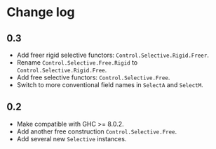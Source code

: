 # Change log

## 0.3

* Add freer rigid selective functors: `Control.Selective.Rigid.Freer`.
* Rename `Control.Selective.Free.Rigid` to `Control.Selective.Rigid.Free`.
* Add free selective functors: `Control.Selective.Free`.
* Switch to more conventional field names in `SelectA` and `SelectM`.

## 0.2

* Make compatible with GHC >= 8.0.2.
* Add another free construction `Control.Selective.Free`.
* Add several new `Selective` instances.

